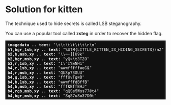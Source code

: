 # Solution for kitten

The technique used to hide secrets is called LSB steganography.

You can use a popular tool called __zsteg__ in order to recover the hidden flag.

![Using zsteg](images/img1.png)
